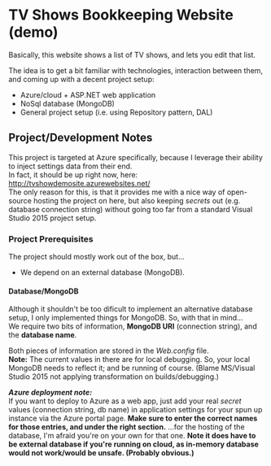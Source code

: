 # TV Shows Bookkeeping Website (demo)

Basically, this website shows a list of TV shows, and lets you edit that list.  

The idea is to get a bit familiar with technologies, interaction between them, and coming up with a decent project setup:
- Azure/cloud + ASP.NET web application
- NoSql database (MongoDB)
- General project setup (i.e. using Repository pattern, DAL)

## Project/Development Notes

This project is targeted at Azure specifically, because I leverage their ability to inject settings data from their end.  
In fact, it should be up right now, here: http://tvshowdemosite.azurewebsites.net/  
The only reason for this, is that it provides me with a nice way of open-source hosting the project on here, but also keeping _secrets_ out (e.g. database connection string) without going too far from a standard Visual Studio 2015 project setup.

### Project Prerequisites

The project should mostly work out of the box, but...  
- We depend on an external database (MongoDB).

#### Database/MongoDB

Although it shouldn't be too dificult to implement an alternative database setup, I only implemented things for MongoDB. So, with that in mind...  
We require two bits of information, **MongoDB URI** (connection string), and the **database name**.

Both pieces of information are stored in the _Web.config_ file.  
**Note:** The current values in there are for local debugging. So, your local MongoDB needs to reflect it; and be running of course. (Blame MS/Visual Studio 2015 not applying transformation on builds/debugging.)

***Azure deployment note:***  
If you want to deploy to Azure as a web app, just add your real _secret_ values (connection string, db name) in application settings for your spun up instance via the Azure portal page. **Make sure to enter the correct names for those entries, and under the right section.** ...for the hosting of the database, I'm afraid you're on your own for that one. **Note it does have to be external database if you're running on cloud, as in-memory database would not work/would be unsafe. (Probably obvious.)**
